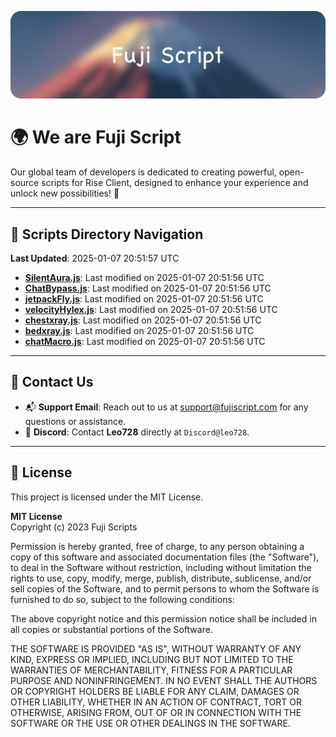 ![Banner](.github/b.webp)

# 🌍 **We are Fuji Script**

Our global team of developers is dedicated to creating powerful, open-source scripts for Rise Client, designed to enhance your experience and unlock new possibilities! 🌟

---
<!-- SCRIPTS_NAVIGATION_START -->
## 📂 **Scripts Directory Navigation**

**Last Updated**: 2025-01-07 20:51:57 UTC

- **[SilentAura.js](scripts/SilentAura.js)**: Last modified on 2025-01-07 20:51:56 UTC
- **[ChatBypass.js](scripts/ChatBypass.js)**: Last modified on 2025-01-07 20:51:56 UTC
- **[jetpackFly.js](scripts/jetpackFly.js)**: Last modified on 2025-01-07 20:51:56 UTC
- **[velocityHylex.js](scripts/velocityHylex.js)**: Last modified on 2025-01-07 20:51:56 UTC
- **[chestxray.js](scripts/chestxray.js)**: Last modified on 2025-01-07 20:51:56 UTC
- **[bedxray.js](scripts/bedxray.js)**: Last modified on 2025-01-07 20:51:56 UTC
- **[chatMacro.js](scripts/chatMacro.js)**: Last modified on 2025-01-07 20:51:56 UTC

<!-- SCRIPTS_NAVIGATION_END -->

---

## 💬 **Contact Us**  
- 📬 **Support Email**: Reach out to us at [support@fujiscript.com](mailto:support@fujiscript.com) for any questions or assistance.  
- 💬 **Discord**: Contact **Leo728** directly at `Discord@leo728`.

---

## 📜 **License**

This project is licensed under the MIT License.  

**MIT License**  
Copyright (c) 2023 Fuji Scripts  

Permission is hereby granted, free of charge, to any person obtaining a copy of this software and associated documentation files (the "Software"), to deal in the Software without restriction, including without limitation the rights to use, copy, modify, merge, publish, distribute, sublicense, and/or sell copies of the Software, and to permit persons to whom the Software is furnished to do so, subject to the following conditions:  

The above copyright notice and this permission notice shall be included in all copies or substantial portions of the Software.  

THE SOFTWARE IS PROVIDED "AS IS", WITHOUT WARRANTY OF ANY KIND, EXPRESS OR IMPLIED, INCLUDING BUT NOT LIMITED TO THE WARRANTIES OF MERCHANTABILITY, FITNESS FOR A PARTICULAR PURPOSE AND NONINFRINGEMENT. IN NO EVENT SHALL THE AUTHORS OR COPYRIGHT HOLDERS BE LIABLE FOR ANY CLAIM, DAMAGES OR OTHER LIABILITY, WHETHER IN AN ACTION OF CONTRACT, TORT OR OTHERWISE, ARISING FROM, OUT OF OR IN CONNECTION WITH THE SOFTWARE OR THE USE OR OTHER DEALINGS IN THE SOFTWARE.  
